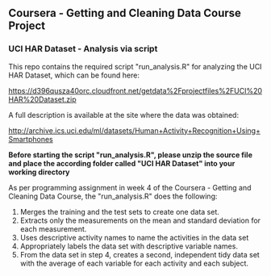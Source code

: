 ## Coursera - Getting and Cleaning Data Course Project
### UCI HAR Dataset - Analysis via script

This repo contains the required script "run_analysis.R" for analyzing the UCI HAR Dataset, which can be found here:

https://d396qusza40orc.cloudfront.net/getdata%2Fprojectfiles%2FUCI%20HAR%20Dataset.zip

A full description is available at the site where the data was obtained:

http://archive.ics.uci.edu/ml/datasets/Human+Activity+Recognition+Using+Smartphones

**Before starting the script "run_analysis.R", please unzip the source file and place the according folder called "UCI HAR Dataset" into your working directory**

As per programming assignment in week 4 of the Coursera - Getting and Cleaning Data Course, the "run_analysis.R" does the following:

1. Merges the training and the test sets to create one data set.
2. Extracts only the measurements on the mean and standard deviation for each measurement.
3. Uses descriptive activity names to name the activities in the data set
4. Appropriately labels the data set with descriptive variable names.
5. From the data set in step 4, creates a second, independent tidy data set with the average of each variable for each activity and each subject.